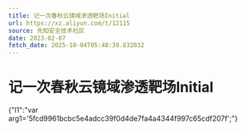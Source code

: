 ```yaml
---
title: 记一次春秋云镜域渗透靶场Initial
url: https://xz.aliyun.com/t/12115
source: 先知安全技术社区
date: 2023-02-07
fetch_date: 2025-10-04T05:48:39.832032
---
```


# 记一次春秋云镜域渗透靶场Initial

{"l1":"var arg1='5fcd9961bcbc5e4adcc39f0d4de7fa4a4344f997c65cdf207f';"}